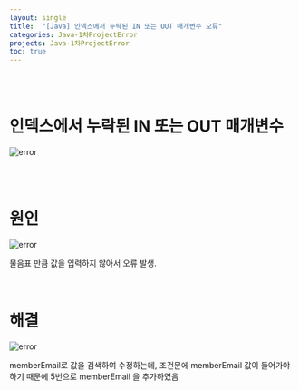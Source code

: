 ```yaml
---
layout: single
title:  "[Java] 인덱스에서 누락된 IN 또는 OUT 매개변수 오류"
categories: Java-1차ProjectError
projects: Java-1차ProjectError
toc: true
---
```


<br/><br/>

# 인덱스에서 누락된 IN 또는 OUT 매개변수 #

![error](https:/images/2023-04-23-1차프로젝트오류/update(사진)/인덱스에서%20누락된%20IN%20또는%20OUT%20매개변수.png)

<br/><br/>


# 원인 # 

![error](https:/images/2023-04-23-1차프로젝트오류/update(사진)/인덱스에서%20누락된%20IN%20또는%20OUT%20매개변수원인.png)

물음표 만큼 값을 입력하지 않아서 오류 발생.

<br/>

# 해결 #

![error](https:/images/2023-04-23-1차프로젝트오류/update(사진)/인덱스에서%20누락된%20IN%20또는%20OUT%20매개변수해결.png)

memberEmail로 값을 검색하여 수정하는데, 조건문에 memberEmail  값이 들어가야하기 때문에 5번으로 memberEmail 을 추가하였음

<br/><br/>

